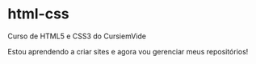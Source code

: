 # html-css
Curso de HTML5 e CSS3 do CursiemVide

Estou aprendendo a criar sites e agora vou gerenciar meus repositórios!
